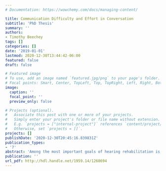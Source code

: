 ```yaml
---
# Documentation: https://wowchemy.com/docs/managing-content/

title: Communication Difficulty and Effort in Conversation
subtitle: 'PhD Thesis'
summary: ''
authors:
- Timothy Beechey
tags: []
categories: []
date: '2019-01-01'
lastmod: 2020-12-30T13:44:42-06:00
featured: false
draft: false

# Featured image
# To use, add an image named `featured.jpg/png` to your page's folder.
# Focal points: Smart, Center, TopLeft, Top, TopRight, Left, Right, BottomLeft, Bottom, BottomRight.
image:
  caption: ''
  focal_point: ''
  preview_only: false

# Projects (optional).
#   Associate this post with one or more of your projects.
#   Simply enter your project's folder or file name without extension.
#   E.g. `projects = ["internal-project"]` references `content/project/deep-learning/index.md`.
#   Otherwise, set `projects = []`.
projects: []
publishDate: '2020-12-30T20:45:16.839831Z'
publication_types:
- '7'
abstract: 'Among the most important goals of hearing rehabilitation is the restoration of a hearing-impaired individual''s capacity to take part in hearing tasks that form part of everyday life. This dissertation investigates the use of a new methodology for assessing the impacts of both hearing impairment and environmental noise on communication during spoken conversation. In order to balance the needs of ecological validity and experimental control, a tool for eliciting naturalistic conversations was designed and employed in conjunction with a set of highly realistic noise recordings. The development of this new approach to assessing communication effort is motivated by (i) the increasing recognition within hearing science that existing clinical and research measures may not adequately predict real-world hearing disability and hearing device benefit; and (ii) the increasing focus within the field on ecological validity and realistic assessment methods. A number of factors not typically considered in terms of ecological validity were considered. These include an emphasis on the importance of realistic tasks and the inherently interactive nature of spoken conversation. The extent to which tests of speech perception and hearing aid benefit approximate the real-life tasks people wish to accomplish and the cognitive demands of these tasks determines how accurately audiologists may measure hearing disability and predict real-world hearing device benefit and satisfaction. A study of conversation between young normal-hearing adults investigated the feasibility of using acoustic-phonetic measures of vocal effort to quantify the impacts of noise on communication difficulty. This was followed by an analysis of the naturalness of verbal behaviour elicited using these methods. Further, the subjective experience of participants during conversation was considered, including levels of engagement, and judgment of the difficulty and relevance of experimental conditions to real-life communication. A reduced set of acoustic-phonetic measures was employed to investigate the effects of age-related hearing impairment on conversational interaction and the novel concept of communication effort was proposed. Finally, the effect of hearing aid amplification on communication effort was investigated in terms of functional hearing disability and third-party disability experienced by communication partners. The findings of this study have implications for the definition of ecological validity within hearing science and provide a framework for measuring effort during conversation in order to better assess real-world hearing disability, third party disability of communication partners, and hearing device benefit for communication.'
publication: ''
url_pdf: http://hdl.handle.net/1959.14/1268694
---
```

